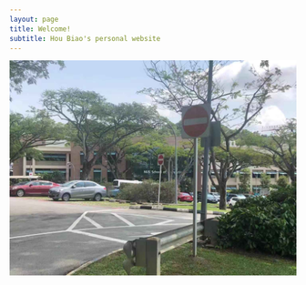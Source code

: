```yaml
---
layout: page
title: Welcome!
subtitle: Hou Biao's personal website
---
```


![NUS.jpg](https://github.com/hulanwin/hulanwin.github.io/blob/master/assets/img/NUS.jpg "NUS(2019)")
